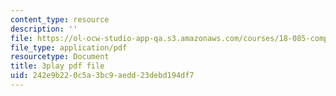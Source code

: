 ```yaml
---
content_type: resource
description: ''
file: https://ol-ocw-studio-app-qa.s3.amazonaws.com/courses/18-085-computational-science-and-engineering-i-fall-2008/242e9b220c5a3bc9aedd23debd194df7_J0pZyXThRmM.pdf
file_type: application/pdf
resourcetype: Document
title: 3play pdf file
uid: 242e9b22-0c5a-3bc9-aedd-23debd194df7
---
```


